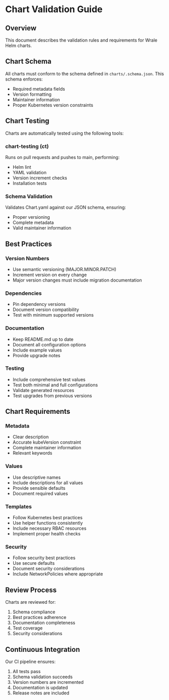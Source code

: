 # Chart Validation Guide

## Overview
This document describes the validation rules and requirements for Wrale Helm charts.

## Chart Schema
All charts must conform to the schema defined in `charts/.schema.json`. This schema enforces:

- Required metadata fields
- Version formatting
- Maintainer information
- Proper Kubernetes version constraints

## Chart Testing
Charts are automatically tested using the following tools:

### chart-testing (ct)
Runs on pull requests and pushes to main, performing:
- Helm lint
- YAML validation
- Version increment checks
- Installation tests

### Schema Validation
Validates Chart.yaml against our JSON schema, ensuring:
- Proper versioning
- Complete metadata
- Valid maintainer information

## Best Practices

### Version Numbers
- Use semantic versioning (MAJOR.MINOR.PATCH)
- Increment version on every change
- Major version changes must include migration documentation

### Dependencies
- Pin dependency versions
- Document version compatibility
- Test with minimum supported versions

### Documentation
- Keep README.md up to date
- Document all configuration options
- Include example values
- Provide upgrade notes

### Testing
- Include comprehensive test values
- Test both minimal and full configurations
- Validate generated resources
- Test upgrades from previous versions

## Chart Requirements

### Metadata
- Clear description
- Accurate kubeVersion constraint
- Complete maintainer information
- Relevant keywords

### Values
- Use descriptive names
- Include descriptions for all values
- Provide sensible defaults
- Document required values

### Templates
- Follow Kubernetes best practices
- Use helper functions consistently
- Include necessary RBAC resources
- Implement proper health checks

### Security
- Follow security best practices
- Use secure defaults
- Document security considerations
- Include NetworkPolicies where appropriate

## Review Process
Charts are reviewed for:

1. Schema compliance
2. Best practices adherence
3. Documentation completeness
4. Test coverage
5. Security considerations

## Continuous Integration
Our CI pipeline ensures:

1. All tests pass
2. Schema validation succeeds
3. Version numbers are incremented
4. Documentation is updated
5. Release notes are included